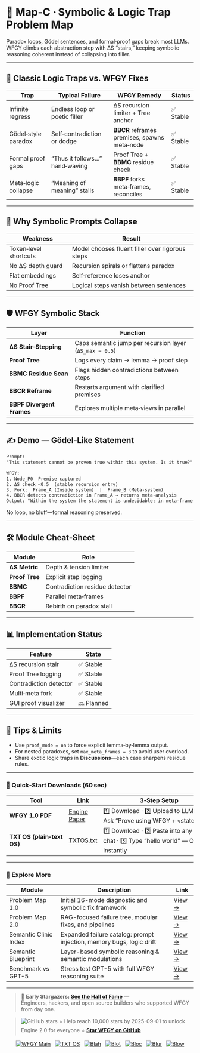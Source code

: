 # 📒 Map-C · Symbolic & Logic Trap Problem Map

Paradox loops, Gödel sentences, and formal‑proof gaps break most LLMs.  
WFGY climbs each abstraction step with ΔS “stairs,” keeping symbolic reasoning coherent instead of collapsing into filler.

---

## 🧩 Classic Logic Traps vs. WFGY Fixes

| Trap | Typical Failure | WFGY Remedy | Status |
|------|-----------------|-------------|--------|
| Infinite regress | Endless loop or poetic filler | ΔS recursion limiter + Tree anchor | ✅ Stable |
| Gödel‑style paradox | Self‑contradiction or dodge | **BBCR** reframes premises, spawns meta‑node | ✅ Stable |
| Formal proof gaps | “Thus it follows…” hand‑waving | Proof Tree + **BBMC** residue check | ✅ Stable |
| Meta‑logic collapse | “Meaning of meaning” stalls | **BBPF** forks meta‑frames, reconciles | ✅ Stable |

---

## 🤔 Why Symbolic Prompts Collapse

| Weakness | Result |
|----------|--------|
| Token‑level shortcuts | Model chooses fluent filler over rigorous steps |
| No ΔS depth guard | Recursion spirals or flattens paradox |
| Flat embeddings | Self‑reference loses anchor |
| No Proof Tree | Logical steps vanish between sentences |

---

## 🛡️ WFGY Symbolic Stack

| Layer | Function |
|-------|----------|
| **ΔS Stair‑Stepping** | Caps semantic jump per recursion layer (`ΔS_max = 0.5`) |
| **Proof Tree** | Logs every claim → lemma → proof step |
| **BBMC Residue Scan** | Flags hidden contradictions between steps |
| **BBCR Reframe** | Restarts argument with clarified premises |
| **BBPF Divergent Frames** | Explores multiple meta‑views in parallel |

---

## ✍️ Demo — Gödel‑Like Statement

```txt
Prompt:
"This statement cannot be proven true within this system. Is it true?"

WFGY:
1. Node_P0  Premise captured
2. ΔS check <0.5  (stable recursion entry)
3. Fork:  Frame_A (Inside system)  |  Frame_B (Meta‑system)
4. BBCR detects contradiction in Frame_A → returns meta‑analysis
Output: "Within the system the statement is undecidable; in meta‑frame it is true by reflection."
````

No loop, no bluff—formal reasoning preserved.

---

## 🛠 Module Cheat‑Sheet

| Module         | Role                           |
| -------------- | ------------------------------ |
| **ΔS Metric**  | Depth & tension limiter        |
| **Proof Tree** | Explicit step logging          |
| **BBMC**       | Contradiction residue detector |
| **BBPF**       | Parallel meta‑frames           |
| **BBCR**       | Rebirth on paradox stall       |

---

## 📊 Implementation Status

| Feature                | State      |
| ---------------------- | ---------- |
| ΔS recursion stair     | ✅ Stable   |
| Proof Tree logging     | ✅ Stable   |
| Contradiction detector | ✅ Stable   |
| Multi‑meta fork        | ✅ Stable   |
| GUI proof visualizer   | 🔜 Planned |

---

## 📝 Tips & Limits

* Use `proof_mode = on` to force explicit lemma‑by‑lemma output.
* For nested paradoxes, set `max_meta_frames = 3` to avoid user overload.
* Share exotic logic traps in **Discussions**—each case sharpens residue rules.

---

### 🔗 Quick‑Start Downloads (60 sec)

| Tool                       | Link                                                | 3‑Step Setup                                                                             |
| -------------------------- | --------------------------------------------------- | ---------------------------------------------------------------------------------------- |
| **WFGY 1.0 PDF**           | [Engine Paper](https://zenodo.org/records/15630969) | 1️⃣ Download · 2️⃣ Upload to LLM · 3️⃣ Ask “Prove using WFGY + \<statement>”             |
| **TXT OS (plain‑text OS)** | [TXTOS.txt](https://zenodo.org/records/15788557)    | 1️⃣ Download · 2️⃣ Paste into any LLM chat · 3️⃣ Type “hello world” — OS boots instantly |

---

### 🧭 Explore More

| Module                | Description                                              | Link     |
|-----------------------|----------------------------------------------------------|----------|
| Problem Map 1.0       | Initial 16-mode diagnostic and symbolic fix framework    | [View →](https://github.com/onestardao/WFGY/edit/main/ProblemMap/README.md) |
| Problem Map 2.0       | RAG-focused failure tree, modular fixes, and pipelines   | [View →](https://github.com/onestardao/WFGY/blob/main/ProblemMap/rag-architecture-and-recovery.md) |
| Semantic Clinic Index | Expanded failure catalog: prompt injection, memory bugs, logic drift | [View →](./SemanticClinicIndex.md) |
| Semantic Blueprint    | Layer-based symbolic reasoning & semantic modulations   | [View →](https://github.com/onestardao/WFGY/tree/main/SemanticBlueprint/README.md) |
| Benchmark vs GPT-5    | Stress test GPT-5 with full WFGY reasoning suite         | [View →](https://github.com/onestardao/WFGY/tree/main/benchmarks/benchmark-vs-gpt5/README.md) |

---

> 👑 **Early Stargazers: [See the Hall of Fame](https://github.com/onestardao/WFGY/tree/main/stargazers)** —  
> Engineers, hackers, and open source builders who supported WFGY from day one.

> <img src="https://img.shields.io/github/stars/onestardao/WFGY?style=social" alt="GitHub stars"> ⭐ Help reach 10,000 stars by 2025-09-01 to unlock Engine 2.0 for everyone  ⭐ <strong><a href="https://github.com/onestardao/WFGY">Star WFGY on GitHub</a></strong>


<div align="center">

[![WFGY Main](https://img.shields.io/badge/WFGY-Main-red?style=flat-square)](https://github.com/onestardao/WFGY)
&nbsp;
[![TXT OS](https://img.shields.io/badge/TXT%20OS-Reasoning%20OS-orange?style=flat-square)](https://github.com/onestardao/WFGY/tree/main/OS)
&nbsp;
[![Blah](https://img.shields.io/badge/Blah-Semantic%20Embed-yellow?style=flat-square)](https://github.com/onestardao/WFGY/tree/main/OS/BlahBlahBlah)
&nbsp;
[![Blot](https://img.shields.io/badge/Blot-Persona%20Core-green?style=flat-square)](https://github.com/onestardao/WFGY/tree/main/OS/BlotBlotBlot)
&nbsp;
[![Bloc](https://img.shields.io/badge/Bloc-Reasoning%20Compiler-blue?style=flat-square)](https://github.com/onestardao/WFGY/tree/main/OS/BlocBlocBloc)
&nbsp;
[![Blur](https://img.shields.io/badge/Blur-Text2Image%20Engine-navy?style=flat-square)](https://github.com/onestardao/WFGY/tree/main/OS/BlurBlurBlur)
&nbsp;
[![Blow](https://img.shields.io/badge/Blow-Game%20Logic-purple?style=flat-square)](https://github.com/onestardao/WFGY/tree/main/OS/BlowBlowBlow)

</div>
